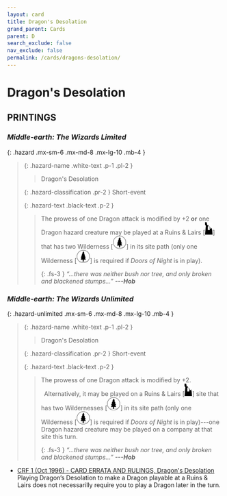 ```yaml
---
layout: card
title: Dragon's Desolation
grand_parent: Cards
parent: D
search_exclude: false
nav_exclude: false
permalink: /cards/dragons-desolation/
---
```


# Dragon's Desolation


## PRINTINGS


### _Middle-earth: The Wizards Limited_

{: .hazard .mx-sm-6 .mx-md-8 .mx-lg-10 .mb-4 }
> {: .hazard-name .white-text .p-1 .pl-2 }
> > <div class="hazard-mp"></div>
> > <div class="card-name">Dragon's Desolation</div>
>
> {: .hazard-classification .pr-2 }
> Short-event
>
> {: .hazard-text .black-text .p-2 }
> > The prowess of one Dragon attack is modified by +2 **or** one Dragon hazard creature may be played at a Ruins & Lairs <nobr>[<img src="/assets/images/ruinlair.svg">]</nobr> that has two Wilderness <nobr>[<img src="/assets/images/wilderness.svg">]</nobr> in its site path (only one Wilderness <nobr>[<img src="/assets/images/wilderness.svg">]</nobr> is required if _Doors of Night_ is in play). 
> > 
> > {: .fs-3 } 
> > _“...there was neither bush nor tree, and only broken and blackened stumps...”_ ***---&#65279;Hob*** 
>

### _Middle-earth: The Wizards Unlimited_

{: .hazard-unlimited .mx-sm-6 .mx-md-8 .mx-lg-10 .mb-4 }
> {: .hazard-name .white-text .p-1 .pl-2 }
> > <div class="hazard-mp"></div>
> > <div class="card-name">Dragon's Desolation</div>
>
> {: .hazard-classification .pr-2 }
> Short-event
>
> {: .hazard-text .black-text .p-2 }
> > The prowess of one Dragon attack is modified by +2. <br>&ensp;Alternatively, it may be played on a Ruins & Lairs <nobr>[<img src="/assets/images/ruinlair.svg">]</nobr> site that has two Wildernesses <nobr>[<img src="/assets/images/wilderness.svg">]</nobr> in its site path (only one Wilderness <nobr>[<img src="/assets/images/wilderness.svg">]</nobr> is required if _Doors of Night_ is in play)---one Dragon hazard creature may be played on a company at that site this turn. 
> > 
> > {: .fs-3 } 
> > _“...there was neither bush nor tree, and only broken and blackened stumps...”_ ***---&#65279;Hob*** 
>

 - [CRF 1 (Oct 1996) - CARD ERRATA AND RULINGS, Dragon's Desolation](/original/rulings/crf-1/#dragons-desolation)<br>Playing Dragon’s Desolation to make a Dragon playable at a Ruins & Lairs does not necessarilly require you to play a Dragon later in the turn.
